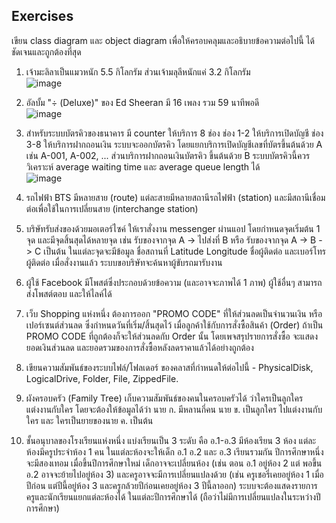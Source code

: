 ## Exercises
 

เขียน class diagram และ object diagram เพื่อให้ครอบคลุมและอธิบายข้อความต่อไปนี้ ได้ชัดเจนและถูกต้องที่สุด

1. เจ้ามะลิลาเป็นแมวหนัก 5.5 กิโลกรัม ส่วนเจ้ามลุลีหนักแค่ 3.2 กิโลกรัม  
![image](https://user-images.githubusercontent.com/344784/45925427-1c184e80-bf3f-11e8-85ff-02d61c6cb1fd.png)

1. อัลบั้ม "÷ (Deluxe)" ของ Ed Sheeran มี 16 เพลง รวม 59 นาทีพอดี  
![image](https://user-images.githubusercontent.com/344784/45925417-db203a00-bf3e-11e8-91ff-69004c8211e4.png)

1. สำหรับระบบบัตรคิวของธนาคาร มี counter ให้บริการ 8 ช่อง ช่อง 1-2 ให้บริการเปิดบัญชี ช่อง 3-8 ให้บริการฝากถอนเงิน ระบบจะออกบัตรคิว โดยแยกบริการเปิดบัญชีเลขที่บัตรขึ้นต้นด้วย A เช่น A-001, A-002, ... ส่วนบริการฝากถอนเงินบัตรคิว ขึ้นต้นด้วย B ระบบบัตรคิวนี้ควรวิเคราะห์ average waiting time และ average queue length ได้  
![image](https://user-images.githubusercontent.com/344784/45925446-9e087780-bf3f-11e8-98b9-1c3f2fdb7dba.png)

1. รถไฟฟ้า BTS มีหลายสาย (route) แต่ละสายมีหลายสถานีรถไฟฟ้า (station) และมีสถานีเชื่อมต่อเพื่อใช้ในการเปลี่ยนสาย (interchange station)
1. บริษัทรับส่งของด้วยมอเตอร์ไซค์ ให้เราสั่งงาน messenger ผ่านแอป โดยกำหนดจุดเริ่มต้น 1 จุด และมีจุดสิ้นสุดได้หลายจุด เช่น รับของจากจุด A -> ไปส่งที่ B หรือ รับของจากจุด A -> B -> C เป็นต้น ในแต่ละจุดจะมีข้อมูล ชื่อสถานที่ Latitude Longitude ชื่อผู้ติดต่อ และเบอร์โทรผู้ติดต่อ เมื่อสั่งงานแล้ว ระบบขอบริษัทจะค้นหาผู้ขับรถมารับงาน
1. ผู้ใช้ Facebook มีโพสต์ซึ่งประกอบด้วยข้อความ (และอาจจะภาพได้ 1 ภาพ) ผู้ใช้อื่นๆ สามารถส่งโพสต์ตอบ และให้ไลค์ได้
1. เว็บ Shopping แห่งหนึ่ง ต้องการออก "PROMO CODE" ที่ให้ส่วนลดเป็นจำนวนเงิน หรือเปอร์เซนต์ส่วนลด ซึ่งกำหนดวันที่เริ่ม/สิ้นสุดไว้ เมื่อลูกค้าใช้กับการสั่งซื้อสินค้า (Order) ถ้าเป็น PROMO CODE ที่ถูกต้องก็จะให้ส่วนลดกับ Order นั้น โดยเพจสรุปรายการสั่งซื้อ จะแสดงยอดเงินส่วนลด และยอดรวมของการสั่งซื้อหลังลดราคาแล้วได้อย่างถูกต้อง 
1. เขียนความสัมพันธ์ของระบบไฟล์/โฟลเดอร์ ของคลาสที่กำหนดให้ต่อไปนี้ - PhysicalDisk, LogicalDrive, Folder, File, ZippedFile.
1. ผังครอบครัว (Family Tree) เก็บความสัมพันธ์ของคนในครอบครัวได้ ว่าใครเป็นลูกใคร แต่งงานกับใคร โดยจะต้องให้ข้อมูลได้ว่า นาย ก. มีหลานกี่คน นาย ข. เป็นลูกใคร ไปแต่งงานกับใคร และ ใครเป็นยายของนาย ค. เป็นต้น
1. ชั้นอนุบาลของโรงเรียนแห่งหนึ่ง แบ่งเรียนเป็น 3 ระดับ คือ อ.1-อ.3 มีห้องเรียน 3 ห้อง แต่ละห้องมีครูประจำห้อง 1 คน ในแต่ละห้องจะให้เด็ก อ.1 อ.2 และ อ.3 เรียนรวมกัน ปีการศึกษาหนึ่งจะมีสองเทอม เมื่อขึ้นปีการศึกษาใหม่ เด็กอาจจะเปลี่ยนห้อง (เช่น ตอน อ.1 อยู่ห้อง 2 แต่ พอขึ้น อ.2 อาจจะย้ายไปอยู่ห้อง 3) และครูอาจจะมีการเปลี่ยนแปลงด้วย (เช่น ครูเชอรี่เคยอยู่ห้อง 1 เมื่อปีก่อน แต่ปีนี้อยู่ห้อง 3 และครูกล้วยปีก่อนเคยอยู่ห้อง 3 ปีนี้ลาออก) ระบบจะต้องแสดงรายการ ครูและนักเรียนแยกแต่ละห้องได้ ในแต่ละปีการศึกษาได้ (ถือว่าไม่มีการเปลี่ยนแปลงในระหว่างปีการศึกษา)
